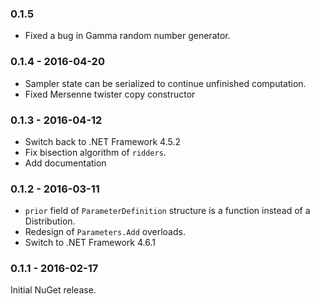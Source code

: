 ### 0.1.5

* Fixed a bug in Gamma random number generator.

### 0.1.4 - 2016-04-20

* Sampler state can be serialized to continue unfinished computation.
* Fixed Mersenne twister copy constructor

### 0.1.3 - 2016-04-12

* Switch back to .NET Framework 4.5.2
* Fix bisection algorithm of `ridders`.
* Add documentation

### 0.1.2 - 2016-03-11

* `prior` field of `ParameterDefinition` structure is a function instead of a Distribution.
* Redesign of `Parameters.Add` overloads.
* Switch to .NET Framework 4.6.1

### 0.1.1 - 2016-02-17

Initial NuGet release.
 